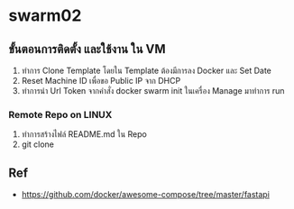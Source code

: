 # swarm02
## ขั้นตอนการติดตั้ง และใช้งาน ใน VM
 1. ทำการ Clone Template โดยใน Template ต้องมีการลง Docker และ Set Date
 2. Reset Machine ID เพื่อขอ Public IP จาก DHCP
 3. ทำการนำ Url Token จากคำสั่ง docker swarm init ในเครื่อง Manage มาทำการ run

### Remote Repo on LINUX
 1. ทำการสร้างไฟล์ README.md ใน Repo
 2. git clone <Url GIT Repo>

## Ref
- https://github.com/docker/awesome-compose/tree/master/fastapi